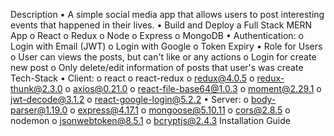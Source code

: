 
Description
•	A simple social media app that allows users to post interesting events that happened in their lives.
•	Build and Deploy a Full Stack MERN App
o	React
o	Redux
o	Node
o	Express
o	MongoDB
•	Authentication:
o	Login with Email (JWT)
o	Login with Google
o	Token Expiry
•	Role for Users
o	User can views the posts, but can't like or any actions
o	Login for create new post
o	Only delete/edit information of posts that user's was create
Tech-Stack
•	Client:
o	react
o	react-redux
o	redux@4.0.5
o	redux-thunk@2.3.0
o	axios@0.21.0
o	react-file-base64@1.0.3
o	moment@2.29.1
o	jwt-decode@3.1.2
o	react-google-login@5.2.2
•	Server:
o	body-parser@1.19.0
o	express@4.17.1
o	mongoose@5.10.11
o	cors@2.8.5
o	nodemon
o	jsonwebtoken@8.5.1
o	bcryptjs@2.4.3
Installation Guide



